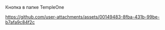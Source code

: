 Кнопка в папке TempleOne

https://github.com/user-attachments/assets/00149483-8fba-431b-99be-b7afa9c84f2c

